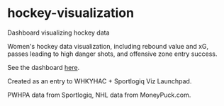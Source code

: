 # hockey-visualization
Dashboard visualizing hockey data

Women's hockey data visualization, including rebound value and xG, passes leading to high danger shots, and offensive zone entry success.

See the dashboard [here](https://j-cqln.shinyapps.io/hockey-visualization/).

Created as an entry to WHKYHAC + Sportlogiq Viz Launchpad.

PWHPA data from Sportlogiq, NHL data from MoneyPuck.com.
